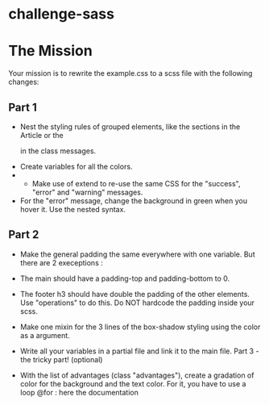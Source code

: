 # challenge-sass

# The Mission

Your mission is to rewrite the example.css to a scss file with the following changes:

## Part 1

- Nest the styling rules of grouped elements, like the sections in the Article or the <p> in the class messages.
- Create variables for all the colors.
- - Make use of extend to re-use the same CSS for the "success", "error" and "warning" messages.
- For the "error" message, change the background in green when you hover it. Use the nested syntax.
## Part 2

- Make the general padding the same everywhere with one variable. But there are 2 execeptions :
- The main should have a padding-top and padding-bottom to 0.
- The footer h3 should have double the padding of the other elements. Use "operations" to do this. Do NOT hardcode the padding inside your scss.
- Make one mixin for the 3 lines of the box-shadow styling using the color as a argument.
- Write all your variables in a partial file and link it to the main file.
Part 3 - the tricky part! (optional)

- With the list of advantages (class "advantages"), create a gradation of color for the background and the text color. For it, you have to use a loop @for : here the documentation